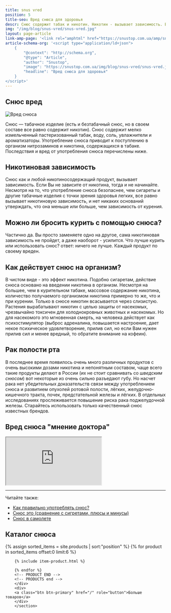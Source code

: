 ```yaml
---
title: snus vred
position: 5
title-seo: Вред снюса для здоровья
descr: Снюс содержит табак и никотин. Никотин - вызывает зависимость. В составе присутствует соль и сода, они в свою очередь сильно разъедают губу.
img: "/img/blog/snus-vred/snus-vred.jpg"
layout: page-article
link-amp-page: '<link rel="amphtml" href="https://snustop.com.ua/amp/snus-vred">'
article-schema-org: '<script type="application/ld+json">
	{
		"@context": "http://schema.org",
		"@type": "Article",
		"author": "Snustop",
		"image": "https://snustop.com.ua/img/blog/snus-vred/snus-vred.jpg",
		"headline": "Вред снюса для здоровья"
	}
</script>'
---
```


<article class="mb-5">
	<h1>Снюс вред</h1>
	<div class="row d-flex align-self-center">
		<div class="col-lg-5">
			<img class="img-fluid mb-4" src="/img/blog/snus-vred/snus-vred.jpg" alt="Вред снюса">
		</div>
		<div class="col-lg-7">
			<p>Снюс — табачное изделие (есть и безтабачный снюс, но в своем составе все равно содержит никотин). Снюс содержит мелко измельченный пастеризованный табак, воду, соль, увлажнители и ароматизаторы. Употребление снюса приводит к поступлению в организм нитрозаминов и никотина, содержащихся в табаке. Последствия и вред от употребления снюса перечислены ниже.</p>
		</div>
	</div>
	<div class="row">
		<div class="col-lg-6">
			<article>
				<h2>Никотиновая зависимость</h2>
				<p>Снюс как и любой никотиносодержащий продукт, вызывает зависимость. Если Вы не зависите от никотина, тогда и не начинайте. Несмотря на то, что употребление снюса безопаснее, чем сигареты и другие табачные изделия с точки зрения здоровья легких, все равно вызывает никотиновую зависимость, и нет никаких оснований утверждать, что она меньше или больше, чем зависимость от курения.</p>
			</article>
		</div>
		<div class="col-lg-6">
			<article>
				<h2>Можно ли бросить курить с помощью снюса?</h2>
				<p>Частично да. Вы просто заменяете одно на другое, сама никотиновая зависимость не пройдет, а даже наоборот - усилится. Что лучше курить или использовать снюс? ответ: ничего не лучше. Каждый продукт по своему вреден.</p>
			</article>
		</div>
		<div class="col-lg-6">
			<article>
				<h2>Как действует снюс на организм?</h2>
				<p>В чистом виде - это эффект никотина. Подобно сигаретам, действие снюса основано на введении никотина в организм. Несмотря на большее, чем в курительном табаке, массовое содержание никотина, количество получаемого организмом никотина примерно то же, что и при курении. Только в снюсе никотин всасывается через слизистую.<br>
				Растения вырабатывают никотин с целью защиты от насекомых, чрезвычайно токсичен для холоднокровных животных и насекомых. Но для насекомого это мгновенная смерть, на человека действует как психостимулятор (выброс адреналина, повышается настроение, дает некое психическое удовлетворение, прилив сил, но если Вам нужен прилив сил и менее вредный, то обратите внимание на кофеин).</p>
			</article>
		</div>
		<div class="col-lg-6">	
			<article>
				<h2>Рак полости рта</h2>
				<p>В последнее время появилось очень много различных продуктов с очень высокими дозами никотина и непонятным составом, чаще всего такие продукты делают в России (их не стоит сравнивать со <i>шведским снюсом</i>) вот некоторые из очень сильно разъедают губу. Но насчет рака нет убедительных доказательств связи между употреблением снюса и развитием опухолей ротовой полости, лёгких, желудочно-кишечного тракта, почек, предстательной железы и лёгких. В отдельных исследованиях прослеживается повышение риска рака поджелудочной железы. Старайтесь использовать только качественный снюс известных брендов.</p>
			</article>
		</div>
	</div>
	<article>
		<h2>Вред снюса "мнение доктора"</h2>
		<div class="embed-responsive embed-responsive-16by9 mb-3">
			<iframe class="embed-responsive-item" src="https://www.youtube.com/embed/Vl0t3GAbRxU" allowfullscreen></iframe>
		</div>
	</article>
</article>

<hr>

<div class="read-more mb-3">
	<span>Читайте также:</span>
	<ul>
		<li><a href="/kak-upotreblyat-snus">Как правильно употреблять снюс?</a></li>
		<li><a href="/about-snus">Снюс это (сравнение с сигретами, плюсы и минусы)</a></li>
		<li><a href="/snus-v-samolete">Снюс в самолете</a></li>
	</ul>
</div>


<section class="mb-4">
	<h2>Каталог снюса</h2>
	<div class="row catalog">
		<!-- PRODUCTS start -->
		<!-- PRODUCT START -->
		{% assign sorted_items = site.products | sort:"position" %}
		{% for product in sorted_items offset:0 limit:6 %}

		{% include item-product.html %}

		{% endfor %}
		<!-- PRODUCT END -->
		<!-- PRODUCTS end -->
		</div>
		<div>
		<a class="btn btn-primary" href="/" role="button">Больше товаров</a>
		</div>
		</section>